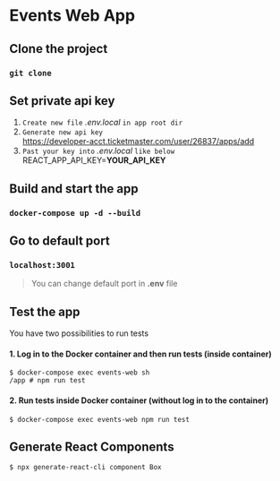 # Events Web App

## Clone the project

### `git clone`

## Set private api key

1. `Create new file` <i>.env.local</i> `in app root dir`
2. `Generate new api key` </br>
   https://developer-acct.ticketmaster.com/user/26837/apps/add
3. `Past your key into` <i>.env.local</i> `like below` </br>
   REACT_APP_API_KEY=**YOUR_API_KEY**

## Build and start the app

### `docker-compose up -d --build`

## Go to default port

### `localhost:3001`

> You can change default port in **.env** file

## Test the app

You have two possibilities to run tests

#### 1. Log in to the Docker container and then run tests (inside container)

```shell
$ docker-compose exec events-web sh
/app # npm run test
```

#### 2. Run tests inside Docker container (without log in to the container)

```shell
$ docker-compose exec events-web npm run test
```

## Generate React Components

```shell
$ npx generate-react-cli component Box
```
